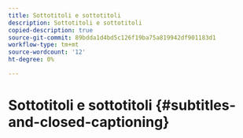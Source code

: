 ```yaml
---
title: Sottotitoli e sottotitoli
description: Sottotitoli e sottotitoli
copied-description: true
source-git-commit: 89bdda1d4bd5c126f19ba75a819942df901183d1
workflow-type: tm+mt
source-wordcount: '12'
ht-degree: 0%

---
```



# Sottotitoli e sottotitoli {#subtitles-and-closed-captioning}

